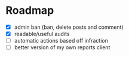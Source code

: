 # Roadmap

- [x] admin ban (ban, delete posts and comment)
- [x] readable/useful audits
- [ ] automatic actions based off infraction
- [ ] better version of my own reports client